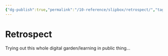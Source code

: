 ```yaml
---
{"dg-publish":true,"permalink":"/10-reference/slipbox/retrospect/","tags":["gardenEntry"]}
---
```



# Retrospect

Trying out this whole digital garden/learning in public thing...